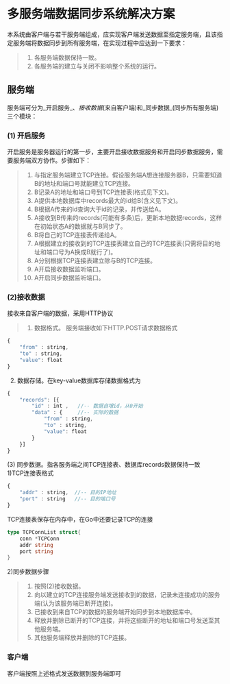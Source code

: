 # 多服务端数据同步系统解决方案
本系统由客户端与若干服务端组成，应实现客户端发送数据至指定服务端，且该指定服务端将数据同步到所有服务端，在实现过程中应达到一下要求：
 >1. 各服务端数据保持一致。
 >2. 各服务端的建立与关闭不影响整个系统的运行。

## 服务端
服务端可分为_开启服务_、_接收数据_(来自客户端)和_同步数据_(同步所有服务端)三个模块：
### (1) 开启服务
开启服务是服务器运行的第一步，主要开启接收数据服务和开启同步数据服务，需要服务端双方协作。步骤如下：
>1. 与指定服务端建立TCP连接。假设服务端A想连接服务器B，只需要知道B的地址和端口号就能建立TCP连接。
>2. B记录A的地址和端口号到TCP连接表(格式见下文)。
>3. A提供本地数据库中records最大的id给B(含义见下文)。
>4. B根据A传来的id查询大于id的记录，并传送给A。
>5. A接收到B传来的records(可能有多条)后，更新本地数据records，这样在初始状态A的数据就与B同步了。
>6. B将自己的TCP连接表传递给A。
>7. A根据建立的接收到的TCP连接表建立自己的TCP连接表(只需将目的地址和端口号为A换成B就行了)。
>8. A分别根据TCP连接表建立除与B的TCP连接。
>9. A开启接收数据监听端口。
>10. A开启同步数据监听端口。

### (2)接收数据
接收来自客户端的数据，采用HTTP协议
>1) 数据格式。
服务端接收如下HTTP.POST请求数据格式
```js
{
	"from" : string,
	"to" : string,
	"value": float
}
```
2) 数据存储。在key-value数据库存储数据格式为
```js
{
	"records": [{
		"id" : int ,   //-- 数据自增id，从0开始
		"data" : {     //-- 实际的数据
			"from" : string,
			"to" : string,
			"value": float
		}
	}]
}
```
(3) 同步数据。指各服务端之间TCP连接表、数据库records数据保持一致<br>
1)TCP连接表格式
```js
{
	"addr" : string,  //-- 目的IP地址
	"port" : string   //-- 目的端口号
}
```
TCP连接表保存在内存中，在Go中还要记录TCP的连接
```go
type TCPConnList struct{
	conn *TCPConn
	addr string
	port string
}
```
2)同步数据步骤
>1. 按照(2)接收数据。
>2. 向以建立的TCP连接服务端发送接收到的数据，记录未连接成功的服务端(认为该服务端已断开连接)。
>3. 已接收到来自TCP的数据的服务端开始同步到本地数据库中。
>4. 释放并删除已断开的TCP连接，并将这些断开的地址和端口号发送至其他服务端。
>5. 其他服务端释放并删除的TCP连接。


### 客户端
客户端按照上述格式发送数据到服务端即可
